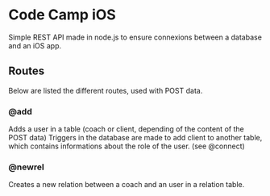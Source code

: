 # Code Camp iOS
Simple REST API made in node.js to ensure connexions between a database and an iOS app.

## Routes
Below are listed the different routes, used with POST data.

### @add
Adds a user in a table (coach or client, depending of the content of the POST data)
Triggers in the database are made to add client to another table, which contains informations about the role of the user. (see @connect)

### @newrel
Creates a new relation between a coach and an user in a relation table.
